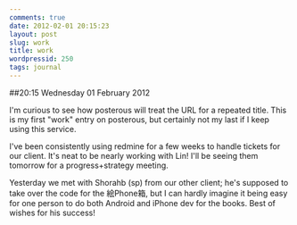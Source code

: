 ```yaml
---
comments: true
date: 2012-02-01 20:15:23
layout: post
slug: work
title: work
wordpressid: 250
tags: journal
---
```


##20:15 Wednesday 01 February 2012

I'm curious to see how posterous will treat the URL for a repeated title.  This is my first "work" entry on posterous, but certainly not my last if I keep using this service.

 

I've been consistently using redmine for a few weeks to handle tickets for our client.  It's neat to be nearly working with Lin!  I'll be seeing them tomorrow for a progress+strategy meeting.

 

Yesterday we met with Shorahb (sp) from our other client; he's supposed to take over the code for the 絵Phone箱, but I can hardly imagine it being easy for one person to do both Android and iPhone dev for the books.  Best of wishes for his success!

 
